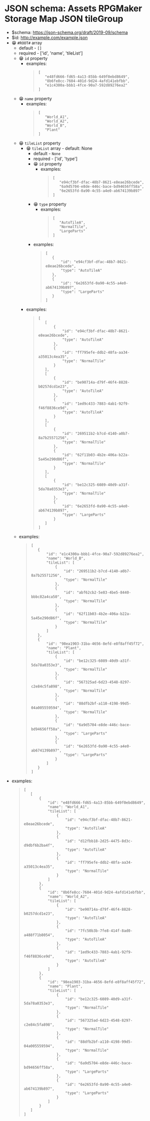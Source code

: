 ﻿# JSON schema: Assets RPGMaker Storage Map JSON tileGroup

* $schema: https://json-schema.org/draft/2019-09/schema
* $id: http://example.com/example.json
* 😁 `#ROOT#` array
    * default - ```[]```
    * required - ['id', 'name', 'tileList']
    * 😁 `id` property
        * examples:
            >```
            >[
            >    "e48fd666-fd65-4a13-85bb-649f0ebd8649",
            >    "8b6fe8cc-7604-401d-9d24-4afd141ebfbb",
            >    "e1c4300a-bbb1-4fce-90a7-592d89276ea2"
            >]
            >```
    * 😁 `name` property
        * examples:
            >```
            >[
            >    "World_A1",
            >    "World_A2",
            >    "World_B",
            >    "Plant"
            >]
            >```
    * 😁 `tileList` property
        * 😁 `tileList` array - default: None
            * default - ```None```
            * required - ['id', 'type']
            * 😁 `id` property
                * examples:
                    >```
                    >[
                    >    "e94cf3bf-dfac-48b7-8621-e8eae26bcede",
                    >    "6a9d5704-e8de-446c-bace-bd94656ff58a",
                    >    "6e2653fd-0a90-4c55-a4e0-ab674139b897"
                    >]
                    >```
            * 😁 `type` property
                * examples:
                    >```
                    >[
                    >    "AutoTileA",
                    >    "NormalTile",
                    >    "LargeParts"
                    >]
                    >```
            * examples:
                >```
                >[
                >    {
                >        "id": "e94cf3bf-dfac-48b7-8621-e8eae26bcede",
                >        "type": "AutoTileA"
                >    },
                >    {
                >        "id": "6e2653fd-0a90-4c55-a4e0-ab674139b897",
                >        "type": "LargeParts"
                >    }
                >]
                >```
        * examples:
            >```
            >[
            >    [
            >        {
            >            "id": "e94cf3bf-dfac-48b7-8621-e8eae26bcede",
            >            "type": "AutoTileA"
            >        },
            >        {
            >            "id": "ff795efe-ddb2-48fa-aa34-a35013c4ea35",
            >            "type": "NormalTile"
            >        }
            >    ],
            >    [
            >        {
            >            "id": "be90714a-d79f-46f4-8828-b0257dcd1e23",
            >            "type": "AutoTileA"
            >        },
            >        {
            >            "id": "1ed9c433-7883-4ab1-92f9-f46f8836ce9d",
            >            "type": "AutoTileA"
            >        }
            >    ],
            >    [
            >        {
            >            "id": "269511b2-b7cd-4140-a0b7-8a7b25571256",
            >            "type": "NormalTile"
            >        },
            >        {
            >            "id": "62f11b03-4b2e-406a-b22a-5a45e290d86f",
            >            "type": "NormalTile"
            >        }
            >    ],
            >    [
            >        {
            >            "id": "be12c325-6089-40d9-a31f-5da78a0353e3",
            >            "type": "NormalTile"
            >        },
            >        {
            >            "id": "6e2653fd-0a90-4c55-a4e0-ab674139b897",
            >            "type": "LargeParts"
            >        }
            >    ]
            >]
            >```
    * examples:
        >```
        >[
        >    {
        >        "id": "e1c4300a-bbb1-4fce-90a7-592d89276ea2",
        >        "name": "World_B",
        >        "tileList": [
        >            {
        >                "id": "269511b2-b7cd-4140-a0b7-8a7b25571256",
        >                "type": "NormalTile"
        >            },
        >            {
        >                "id": "abf62cb2-5e83-4be5-8440-bbbc82a4ca50",
        >                "type": "NormalTile"
        >            },
        >            {
        >                "id": "62f11b03-4b2e-406a-b22a-5a45e290d86f",
        >                "type": "NormalTile"
        >            }
        >        ]
        >    },
        >    {
        >        "id": "98ea1903-31ba-4656-8efd-e8f8aff45f72",
        >        "name": "Plant",
        >        "tileList": [
        >            {
        >                "id": "be12c325-6089-40d9-a31f-5da78a0353e3",
        >                "type": "NormalTile"
        >            },
        >            {
        >                "id": "567325ad-6d23-4548-8297-c2e84c5fa898",
        >                "type": "NormalTile"
        >            },
        >            {
        >                "id": "88dfb2bf-a110-4198-99d5-04a005559594",
        >                "type": "NormalTile"
        >            },
        >            {
        >                "id": "6a9d5704-e8de-446c-bace-bd94656ff58a",
        >                "type": "LargeParts"
        >            },
        >            {
        >                "id": "6e2653fd-0a90-4c55-a4e0-ab674139b897",
        >                "type": "LargeParts"
        >            }
        >        ]
        >    }
        >]
        >```
* examples:
    >```
    >[
    >    [
    >        {
    >            "id": "e48fd666-fd65-4a13-85bb-649f0ebd8649",
    >            "name": "World_A1",
    >            "tileList": [
    >                {
    >                    "id": "e94cf3bf-dfac-48b7-8621-e8eae26bcede",
    >                    "type": "AutoTileA"
    >                },
    >                {
    >                    "id": "d12fbb18-2d25-4475-8d3c-d9dbf6b2ba4f",
    >                    "type": "AutoTileA"
    >                },
    >                {
    >                    "id": "ff795efe-ddb2-48fa-aa34-a35013c4ea35",
    >                    "type": "NormalTile"
    >                }
    >            ]
    >        },
    >        {
    >            "id": "8b6fe8cc-7604-401d-9d24-4afd141ebfbb",
    >            "name": "World_A2",
    >            "tileList": [
    >                {
    >                    "id": "be90714a-d79f-46f4-8828-b0257dcd1e23",
    >                    "type": "AutoTileA"
    >                },
    >                {
    >                    "id": "7fc50b3b-7fe8-414f-8ad0-a488f71b8054",
    >                    "type": "AutoTileA"
    >                },
    >                {
    >                    "id": "1ed9c433-7883-4ab1-92f9-f46f8836ce9d",
    >                    "type": "AutoTileA"
    >                }
    >            ]
    >        },
    >        {
    >            "id": "98ea1903-31ba-4656-8efd-e8f8aff45f72",
    >            "name": "Plant",
    >            "tileList": [
    >                {
    >                    "id": "be12c325-6089-40d9-a31f-5da78a0353e3",
    >                    "type": "NormalTile"
    >                },
    >                {
    >                    "id": "567325ad-6d23-4548-8297-c2e84c5fa898",
    >                    "type": "NormalTile"
    >                },
    >                {
    >                    "id": "88dfb2bf-a110-4198-99d5-04a005559594",
    >                    "type": "NormalTile"
    >                },
    >                {
    >                    "id": "6a9d5704-e8de-446c-bace-bd94656ff58a",
    >                    "type": "LargeParts"
    >                },
    >                {
    >                    "id": "6e2653fd-0a90-4c55-a4e0-ab674139b897",
    >                    "type": "LargeParts"
    >                }
    >            ]
    >        }
    >    ]
    >]
    >```
